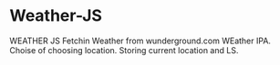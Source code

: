 # Weather-JS
WEATHER JS
Fetchin Weather from wunderground.com WEather IPA. 
Choise of choosing location.
Storing current location and LS.

